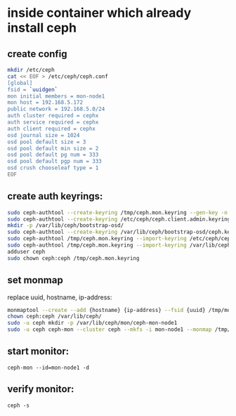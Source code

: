 # inside container which already install ceph

## create config
```bash
mkdir /etc/ceph
cat << EOF > /etc/ceph/ceph.conf
[global]
fsid = `uuidgen`
mon initial members = mon-node1
mon host = 192.168.5.172
public network = 192.168.5.0/24
auth cluster required = cephx
auth service required = cephx
auth client required = cephx
osd journal size = 1024
osd pool default size = 3
osd pool default min size = 2
osd pool default pg num = 333
osd pool default pgp num = 333
osd crush chooseleaf type = 1
EOF
```

## create auth keyrings:
```bash
sudo ceph-authtool --create-keyring /tmp/ceph.mon.keyring --gen-key -n mon. --cap mon 'allow *'
sudo ceph-authtool --create-keyring /etc/ceph/ceph.client.admin.keyring --gen-key -n client.admin --cap mon 'allow *' --cap osd 'allow *' --cap mds 'allow *' --cap mgr 'allow *'
mkdir -p /var/lib/ceph/bootstrap-osd/
sudo ceph-authtool --create-keyring /var/lib/ceph/bootstrap-osd/ceph.keyring --gen-key -n client.bootstrap-osd --cap mon 'profile bootstrap-osd' --cap mgr 'allow r'
sudo ceph-authtool /tmp/ceph.mon.keyring --import-keyring /etc/ceph/ceph.client.admin.keyring
sudo ceph-authtool /tmp/ceph.mon.keyring --import-keyring /var/lib/ceph/bootstrap-osd/ceph.keyring
adduser ceph
sudo chown ceph:ceph /tmp/ceph.mon.keyring
```

## set monmap
replace uuid, hostname, ip-address:
```bash
monmaptool --create --add {hostname} {ip-address} --fsid {uuid} /tmp/monmap
chown ceph:ceph /var/lib/ceph/
sudo -u ceph mkdir -p /var/lib/ceph/mon/ceph-mon-node1
sudo -u ceph ceph-mon --cluster ceph --mkfs -i mon-node1 --monmap /tmp/monmap --keyring /tmp/ceph.mon.keyring
```

## start monitor:
`ceph-mon --id=mon-node1 -d`

## verify monitor:
`ceph -s`
